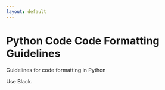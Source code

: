 ```yaml
---
layout: default
---
```


# Python Code Code Formatting Guidelines

Guidelines for code formatting in Python

Use Black.

